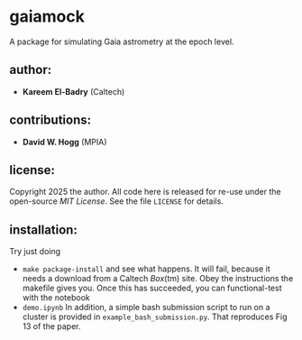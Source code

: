# gaiamock
A package for simulating Gaia astrometry at the epoch level.

## author:
- **Kareem El-Badry** (Caltech)

## contributions:
- **David W. Hogg** (MPIA)

## license:
Copyright 2025 the author.
All code here is released for re-use under the open-source *MIT License*.
See the file `LICENSE` for details.

## installation:
Try just doing
- `make package-install`
and see what happens. It will fail, because it needs a download from a Caltech *Box*(tm) site.
Obey the instructions the makefile gives you.
Once this has succeeded, you can functional-test with the notebook
- `demo.ipynb`
In addition, a simple bash submission script to run on a cluster is provided in `example_bash_submission.py`. That reproduces Fig 13 of the paper. 
